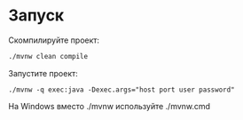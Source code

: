 # Запуск
Скомпилируйте проект:
```bash
./mvnw clean compile
```

Запустите проект:
```
./mvnw -q exec:java -Dexec.args="host port user password"
```

На Windows вместо ./mvnw используйте ./mvnw.cmd
